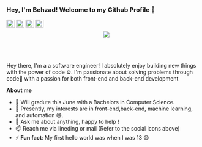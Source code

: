 ### Hey, I'm Behzad! Welcome to my Github Profile 👋
<div align="center">
<!-- <a href="" target="_blank">
  <img align="left" alt="'Website" width="22px" height="22px"  src="https://cdn3.iconfinder.com/data/icons/colorful-guache-social-media-logos-1/159/social-media_web-256.png" />
</a> -->
<!-- <a href="" target="_blank">
  <img align="left" alt="'Gmail" width="22px" height="22px" src="https://cdn2.iconfinder.com/data/icons/colorful-guache-social-media-logos-1/158/social-media_blogger-256.png" />
</a> -->
<!-- <a href="" target="_blank">
  <img align="left" alt="Twitter" width="22px" height="22px" src="https://cdn2.iconfinder.com/data/icons/colorful-guache-social-media-logos-1/155/social-media_twitter-256.png">
</a> -->
<a href="https://www.linkedin.com/in/akash-sharma-246b67165" target="_blank">
  <img align="left" alt="LinkedIn" width="22px" height="22px" src="https://cdn4.iconfinder.com/data/icons/colorful-guache-social-media-logos-1/159/social-media_linkedin-256.png" />
</a>
<a href="https://t.me/AkashTheGreat" target="_blank">
  <img align="left" alt="Telegram" width="22px" height="22px" src="https://cdn3.iconfinder.com/data/icons/colorful-guache-social-media-logos-1/159/social-media_telegram-256.png" />
</a>
<a href="mailto:akashthegreatlegend@gmail.com" target="_blank">
  <img align="left" alt="'Gmail" width="22px" height="22px" src="https://cdn3.iconfinder.com/data/icons/colorful-guache-social-media-logos-1/159/social-media_gmail-256.png" />
</a>
<a href="https://discordapp.com/users/579152992335429633" target="_blank">
  <img align="left" alt="'Gmail" width="22px" height="22px" src="https://cdn2.iconfinder.com/data/icons/colorful-guache-social-media-logos-1/159/social-media_discord-alt-256.png" />
</a>
  <br />
  
  &emsp; ![](https://quotes-github-readme.vercel.app/api?type=horizontal&theme=radical)

</div>



<br />
<br />

Hey there, I'm a a software engineer! I absolutely enjoy building new things with the power of code ⚙. I'm passionate about solving problems through code🚀 with a passion for both front-end and back-end development


<!-- **Some Of My Best Projects: **

- 🔭 I’m currently working on few personal projects and contributing to few open source organizations - [CGAL](https://github.com/CGAL/cgal), [tensorflow](https://github.com/tensorflow/tensorflow), & [RDFlib](https://github.com/RDFLib/rdflib). Also, started writing blogs recently, [Check them out !](https://akash-sharma-1.github.io/blog/) 
- 🌱 I’m currently learning data engineering and designing large, high-performant scalable systems/ cloud-based systems.
- 👯 I’m collaborating with some great research labs & working with them on really exciting publications based in DL, NLP and software engineering. -->

**About me**
- 💼 Will gradute this June with a Bachelors in Computer Science.
- 🤔 Presently, my interests are in front-end,back-end, machine learning, and automation 😄.
- 💬 Ask me about anything, happy to help !
- 📫 Reach me via lineding or mail (Refer to the social icons above)
- ⚡ **Fun fact**: My first hello world was when I was 13 😄

<!-- /*<img style="display: block; margin: 0 auto;" alt="GIF" src="http://veronicasicoe.files.wordpress.com/2015/11/f7e0d-nu8baew.gif">*/ -->


